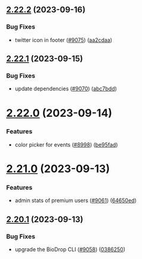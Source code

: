 ## [2.22.2](https://github.com/EddieHubCommunity/BioDrop/compare/v2.22.1...v2.22.2) (2023-09-16)


### Bug Fixes

* twitter icon in footer ([#9075](https://github.com/EddieHubCommunity/BioDrop/issues/9075)) ([aa2cdaa](https://github.com/EddieHubCommunity/BioDrop/commit/aa2cdaaa490ec95bfd89fa583675e38bd08f42b3))



## [2.22.1](https://github.com/EddieHubCommunity/BioDrop/compare/v2.22.0...v2.22.1) (2023-09-15)


### Bug Fixes

* update dependencies ([#9070](https://github.com/EddieHubCommunity/BioDrop/issues/9070)) ([abc7bdd](https://github.com/EddieHubCommunity/BioDrop/commit/abc7bdd8329c9511243df4999d667d15c1c8df04))



# [2.22.0](https://github.com/EddieHubCommunity/BioDrop/compare/v2.21.0...v2.22.0) (2023-09-14)


### Features

* color picker for events ([#8998](https://github.com/EddieHubCommunity/BioDrop/issues/8998)) ([be95fad](https://github.com/EddieHubCommunity/BioDrop/commit/be95fad56e760a2c472f11c78944eebb35d7b5ff))



# [2.21.0](https://github.com/EddieHubCommunity/BioDrop/compare/v2.20.1...v2.21.0) (2023-09-13)


### Features

* admin stats of premium users ([#9061](https://github.com/EddieHubCommunity/BioDrop/issues/9061)) ([64650ed](https://github.com/EddieHubCommunity/BioDrop/commit/64650ed028f63e8171422d619d83d38d912f099f))



## [2.20.1](https://github.com/EddieHubCommunity/BioDrop/compare/v2.20.0...v2.20.1) (2023-09-13)


### Bug Fixes

* upgrade the BioDrop CLI ([#9058](https://github.com/EddieHubCommunity/BioDrop/issues/9058)) ([0386250](https://github.com/EddieHubCommunity/BioDrop/commit/038625036c7d1fa25822c7b97c4ae07291bc17e6))



